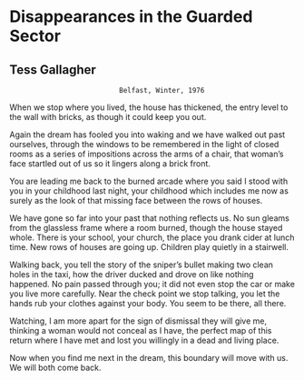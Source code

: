 # Disappearances in the Guarded Sector
## Tess Gallagher
                               Belfast, Winter, 1976

When we stop where you lived, the house
has thickened, the entry
level to the wall with bricks, as though
it could keep you out.

Again the dream has fooled you into waking
and we have walked out
past ourselves, through the windows
to be remembered in the light
of closed rooms
as a series of impositions
across the arms of a chair, that woman’s face
startled out of us so it lingers
along a brick front.

You are leading me back to the burned arcade
where you said I stood with you
in your childhood last night, your childhood
which includes me now
as surely as the look of that missing face
between the rows of houses.

We have gone so far into your past
that nothing reflects us.
No sun gleams from the glassless frame
where a room burned,
though the house stayed whole. There
is your school, your church,
the place you drank cider at lunch time.
New rows of houses are going up.
Children play quietly in a stairwell.

Walking back, you tell the story
of the sniper’s bullet
making two clean holes in the taxi, how
the driver ducked and drove on
like nothing happened. No pain
passed through you; it
did not even stop the car
or make you live more
carefully. Near the check point we
stop talking, you let the hands
rub your clothes
against your body. You seem to be
there, all there.

Watching, I am more apart
for the sign of dismissal they will give me,
thinking a woman would not conceal
as I have, the perfect map
of this return where I have met
and lost you willingly
in a dead and living place.

Now when you find me next in the dream,
this boundary will move with us.
We will both come back.